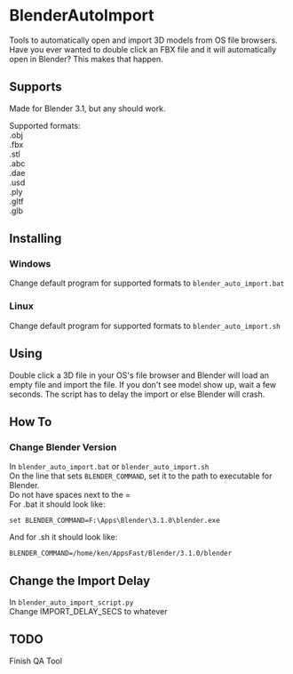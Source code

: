 # BlenderAutoImport

Tools to automatically open and import 3D models from OS file browsers.
Have you ever wanted to double click an FBX file and it will automatically open in Blender?
This makes that happen.

## Supports
Made for Blender 3.1, but any should work.  

Supported formats:  
.obj  
.fbx  
.stl  
.abc  
.dae  
.usd  
.ply  
.gltf  
.glb  

## Installing
### Windows
Change default program for supported formats to `blender_auto_import.bat`
### Linux
Change default program for supported formats to `blender_auto_import.sh`

## Using
Double click a 3D file in your OS's file browser and Blender will load an empty file and import the file.
If you don't see model show up, wait a few seconds. The script has to delay the import or else Blender will crash.

## How To
### Change Blender Version
In `blender_auto_import.bat` or `blender_auto_import.sh`  
On the line that sets `BLENDER_COMMAND`, set it to the path to executable for Blender.  
Do not have spaces next to the =  
For .bat it should look like:  
```
set BLENDER_COMMAND=F:\Apps\Blender\3.1.0\blender.exe
```

And for .sh it should look like:  
```
BLENDER_COMMAND=/home/ken/AppsFast/Blender/3.1.0/blender
```

## Change the Import Delay
In `blender_auto_import_script.py`  
Change IMPORT_DELAY_SECS to whatever


## TODO
Finish QA Tool  

